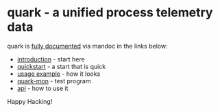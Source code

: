 # quark - a unified process telemetry data

quark is [fully documented](https://elastic.github.io/quark/index.html) via mandoc in the
links below:
* [introduction](https://elastic.github.io/quark/index.html) - start here
* [quickstart](https://elastic.github.io/quark/index.html#QUICKSTART) - a start that is quick
* [usage example](https://elastic.github.io/quark/index.html#EXAMPLES) - how it looks
* [quark-mon](https://elastic.github.io/quark/quark-mon.8.html) - test program
* [api](https://elastic.github.io/quark/index.html#API) - how to use it

Happy Hacking!
